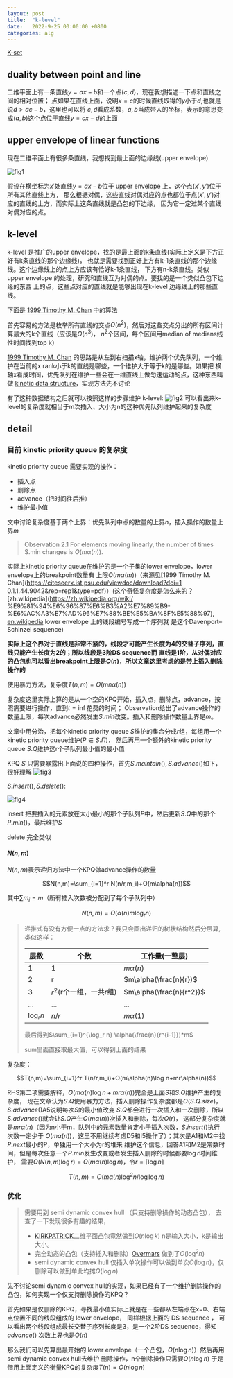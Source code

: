 ```yaml
---
layout: post
title:  "k-level"
date:   2022-9-25 00:00:00 +0800
categories: alg
---
```


[K-set](https://en.wikipedia.org/wiki/K-set_(geometry))

## duality between point and line

二维平面上有一条直线$y=ax-b$和一个点$(c,d)$，现在我想描述一下点和直线之间的相对位置；
点如果在直线上面，说明$x=c$的时候直线取得的$y$小于$d$,也就是说$d>ac-b$，这里也可以将
$c,d$看成系数，$a,b$当成带入的坐标，表示的意思变成$(a,b)$这个点位于直线$y=cx-d$的上面

## upper envelope of linear functions

现在二维平面上有很多条直线，我想找到最上面的边缘线(upper envelope)

![fig1]({{url}}/assets/image/k-level/fig1.svg)

假设在横坐标为$x'$处直线$y=ax-b$位于 upper envelope 上，这个点$(x',y')$位于所有其他直线上方，
那么根据对偶，这些直线对偶对应的点也都位于点$(x',y')$对应的直线的上方，而实际上这条直线就是凸包的下边缘，
因为它一定过某个直线对偶对应的点。

## k-level

k-level 是推广的upper envelope，找的是最上面的k条直线(实际上定义是下方正好有k条直线的那个边缘线)，
也就是需要找到正好上方有k-1条直线的那个边缘线。这个边缘线上的点上方应该有恰好k-1条直线，
下方有n-k条直线。类似upper envelope 的处理，研究和直线互为对偶的点。要找的是一个类似凸包下边缘的东西
上的点，这些点对应的直线就是能够出现在k-level 边缘线上的那些直线。

下面是
[1999 Timothy M. Chan](https://citeseerx.ist.psu.edu/viewdoc/download?doi=10.1.1.44.9042&rep=rep1&type=pdf)
中的算法

首先容易的方法是枚举所有直线的交点$O(n^2)$，然后对这些交点分出的所有区间计算最大的k个直线（应该是$O(n^3)$，
$n^2$个区间，每个区间用median of medians线性时间找到top k）

[1999 Timothy M. Chan](https://citeseerx.ist.psu.edu/viewdoc/download?doi=10.1.1.44.9042&rep=rep1&type=pdf)
的思路是从左到右扫描x轴，维护两个优先队列，一个维护在当前的x rank小于k的直线是哪些，一个维护大于等于k的是哪些。如果把
横轴x看成时间，优先队列在维护一些会在一维直线上做匀速运动的点，这种东西叫做
[kinetic data structure](https://en.wikipedia.org/wiki/Kinetic_data_structure)，实现方法先不讨论

有了这种数据结构之后就可以按照这样的步骤维护 k-level:
![fig2]({{url}}/assets/image/k-level/fig2.jpg)
可以看出来k-level的复杂度就相当于m次插入、大小为n的这种优先队列维护起来的复杂度
## detail

### 目前 kinetic priority queue 的复杂度

kinetic priority queue 需要实现的操作：
- 插入点
- 删除点
- advance（把时间往后推）
- 维护最小值

文中讨论复杂度基于两个上界：优先队列中点的数量的上界$n$，插入操作的数量上界$m$

> Observation 2.1 For elements moving linearly, the number of times S.min changes is $O(m\alpha(n))$.

实际上kinetic priority queue在维护的是一个子集的lower envelope，lower envelope上的breakpoint数量有
上限$O(m\alpha(m))$（来源见[1999 Timothy M. Chan](https://citeseerx.ist.psu.edu/viewdoc/download?doi=1
0.1.1.44.9042&rep=rep1&type=pdf)）(这个奇怪复杂度是怎么来的？[zh.wikipedia](https://zh.wikipedia.org/wiki/
%E9%81%94%E6%96%87%E6%B3%A2%E7%89%B9-%E6%AC%A3%E7%AD%96%E7%88%BE%E5%BA%8F%E5%88%97), [en.wikipedia](
https://en.wikipedia.org/wiki/Davenport%E2%80%93Schinzel_sequence) lower envelope 上的线段编号写成一个序列就
是这个Davenport–Schinzel sequence)

**实际上这个界对于直线是非常不紧的，线段才可能产生长度为4的交替子序列，直线只能产生长度为2的；所以线段是3阶DS sequence而
直线是1阶，从对偶对应的凸包也可以看出breakpoint上限是$O(n)$，所以文章这里考虑的是带上插入删除操作的**

<!-- *先考虑直接做这些操作的复杂度，我感觉插入删除操作比较少，推时间比较多。求lower envelope相当于凸包$O(n\log n)$，插入
删除主要影响advance操作，我觉得需要维护每个直线下一次出现交点是什么时候，这个东西可以用$O(n^2)$时间预处理；
或者说把整个kpq当成一个有序数组，按照在当前时间（横坐标）下的值（纵坐标）排序，advance只会交换其中
两个元素的位置，插入删除会影响插入位置和相邻位置的交点时间，这样貌似插入删除$O(n)$其他操作$O(1)$?* -->

使用暴力方法，复杂度$T(n,m)=O(mn\alpha(n))$

复杂度这里实际上算的是从一个空的KPQ开始，插入点，删除点，advance，按照需要进行操作，直到$t=\inf$花费的时间；
Observation给出了advance操作的数量上限，每次advance必然发生$S.min$改变。插入和删除操作数量上界是$m$。

文章中用分治，把每个kinetic priority queue $S$维护的集合分成$r$组，每组用一个kinetic priority queue维护($P\in S.\Pi$)，
然后再用一个额外的kinetic priority queue $S.Q$维护这r个子队列最小值的最小值

KPQ $S$ 只需要暴露出上面说的四种操作，首先$S.maintain(),S.advance()$如下，很好理解
![fig3]({{url}}/assets/image/k-level/fig3.jpg)

$S.insert(),S.delete()$:

![fig4]({{url}}/assets/image/k-level/fig4.jpg)

insert 把要插入的元素放在大小最小的那个子队列$P$中，然后更新$S.Q$中的那个$P.min()$，最后维护$S$

delete 完全类似

#### $N(n,m)$

$N(n,m)$表示递归方法中一个KPQ做advance操作的数量

$$N(n,m)=\sum_{i=1}^r  N(n/r,m_i)+O(m\alpha(n))$$

其中$\sum m_i=m$（所有插入次数被分配到了每个子队列中）

$$N(n,m)=O(\alpha(n) m\log_r n)$$

> 递推式有没有方便一点的方法求？我只会画出递归的树状结构然后分层算,类似这样：
> 
> |  层数  | 个数  |  工作量(一整层)  |
> |  ----  | ----  | ----  |
> | 1  | 1 | $m\alpha(n)$ |
> | 2  | r | $m\alpha(\frac{n}{r})$ |
> | 3  | $r^2$(r个一组，一共r组) | $m\alpha(\frac{n}{r^2})$ |
> |...|...|...|
> | $\log_r n$  | $n/r$ | $m\alpha(1)$ |
> 
> 最后得到$\sum_{i=1}^{\log_r n} \alpha(\frac{n}{r^{i-1}})*m$
> 
> sum里面直接取最大值，可以得到上面的结果

复杂度：

$$T(n,m)=\sum_{i=1}^r  T(n/r,m_i)+O(m\alpha(n)\log n+mr\alpha(n))$$

RHS第二项需要解释，$O(m\alpha(n)\log n+mr\alpha(n))$完全是上面$S$和$S.Q$维护产生的复杂度，
现在文章认为$S.Q$使用暴力方法，插入删除操作复杂度都是$O(S.Q.size)$，$S.advance()$A5说明每次$S$的最小值改变
$S.Q$都会进行一次插入和一次删除，所以$S.advance()$就会让$S.Q$产生$O(m\alpha(n))$次插入和删除，每次$O(r)$，
这部分复杂度就是$mr\alpha(n)$（因为n小于m，队列中的元素数量肯定小于插入次数，$S.insert()$执行次数一定少于
$O(m\alpha(n))$，这里不用继续考虑D5和I5操作了）；其次是A1和M2中找$P.next$最小的P，单独用一个大小为r的堆来
维护这个信息，回答A1和M2是常数时间，但是每次任意一个$P.min$发生改变或者发生插入删除的时候都要$\log r$时间维护，
需要$O(N(n,m)\log r)=O(m\alpha(n)\log n)$，令$r=\lceil \log n\rceil$

$$T(n,m)=O(m\alpha(n)\log^2 n/\log \log n)$$

### 优化

> 需要用到 semi dynamic convex hull （只支持删除操作的动态凸包）， 去查了一下发现很多有趣的结果，
> - [KIRKPATRICK](https://www.cs.princeton.edu/~chazelle/temp/451/451-2019/KirkSeidel.pdf)二维平面凸包竟然做到$O(n\log k)$ n是输入大小，k是输出大小。
> - 完全动态的凸包（支持插入和删除）[Overmars](https://www.sciencedirect.com/science/article/pii/002200008190012X) 做到了$O(\log^2 n)$
> - semi dynamic convex hull 仅插入单次操作可以做到单次$O(\log n)$，仅删除可以做到单此均摊$O(\log n)$

先不讨论semi dynamic convex hull的实现，如果已经有了一个维护删除操作的凸包，如何实现一个仅支持删除操作的KPQ？

首先如果是仅删除的KPQ，寻找最小值实际上就是在一些都从左端点在x=0、右端点位置不同的线段组成的 lower envelope，
同样根据上面的 DS sequence ， 可以看出两个线段组成最长交替子序列长度是3，是一个2阶DS sequence，得知$advance()$
次数上界也是$O(n)$

那么我们可以先算出最开始的 lower envelope（一个凸包，$O(n\log n)$）然后再用semi dynamic convex hull去维护
删除操作，n个删除操作只需要$O(n\log n)$ 于是借用上面定义的衡量KPQ的复杂度$T(n)=O(n\log n)$

